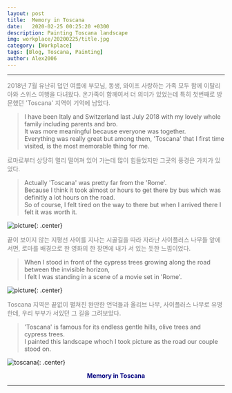 ```yaml
---
layout: post
title:  Memory in Toscana
date:   2020-02-25 00:25:20 +0300
description: Painting Toscana landscape 
img: workplace/20200225/title.jpg
category: [Workplace]
tags: [Blog, Toscana, Painting]
author: Alex2006
---
```

  
  
------
<span style="color:gray">
2018년 7월 유난히 덥던 여름에 부모님, 동생, 와이프  사랑하는 가족 모두 함께 이탈리아와 스위스 여행을 다녀왔다.  
온가족이 함께여서 더 의미가 있었는데 특히 첫번째로 방문했던 'Toscana' 지역이 기억에 남았다.  
</span>  
  
> I have been Italy and Switzerland last July 2018 with my lovely whole family including parents and bro.  
It was more meaningful because everyone was together.  
Everything was really great but among them, 'Toscana' that I first time visited, is the most memorable thing for me.
  

<span style="color:gray">
로마로부터 상당히 멀리 떨어져 있어 가는데 많이 힘들었지만 그곳의 풍경은 가치가 있었다.
</span>  
  
> Actually 'Toscana' was pretty far from the 'Rome'.  
Because I think it took almost or hours to get there by bus which was definitly a lot hours on the road.  
So of course, I felt tired on the way to there but when I arrived there I felt it was worth it.  
   
   
![picture]({{site.baseurl}}/assets/img/workplace/20200225/landscape.jpg){: .center}
  
  
<span style="color:gray">
끝이 보이지 않는 지평선 사이를 지나는 시골길을 따라 자라난 사이플러스 나무들 앞에 서면,  
로마를 배경으로 한 영화의 한 장면에 내가 서 있는 듯한 느낌이었다.  
</span>  
  
> When I stood in front of the cypress trees growing along the road between the invisible horizon,  
I felt I was standing in a scene of a movie set in 'Rome'.


![picture]({{site.baseurl}}/assets/img/workplace/20200225/picture.jpg){: .center}

<span style="color:gray">
Toscana 지역은 끝없이 펼쳐진 완만한 언덕들과 올리브 나무, 사이플러스 나무로 유명한데,  
우리 부부가 서있던 그 길을 그려보았다.  
</span>  

> 'Toscana' is famous for its endless gentle hills, olive trees and cypress trees.  
I painted this landscape whoch I took picture as the road our couple stood on.  


![toscana]({{site.baseurl}}/assets/img/workplace/20200225/toscana.jpg){: .center}
**<center><span style="color:navy">Memory in Toscana</span></center>**  

------